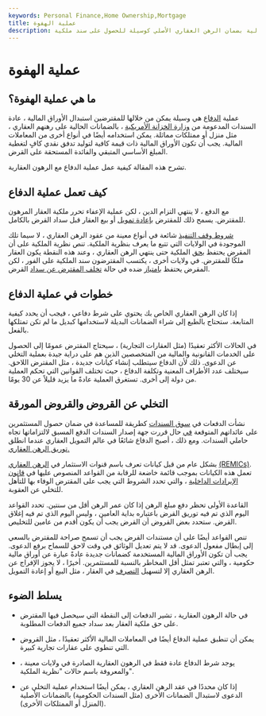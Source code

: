 ```yaml
---
keywords: Personal Finance,Home Ownership,Mortgage
title: عملية الهفوة
description: تسمح عملية الدفاع للمقترض باستبدال الأوراق المالية بضمان الرهن العقاري الأصلي كوسيلة للحصول على سند ملكية.
---
```


# عملية الهفوة
## ما هي عملية الهفوة؟

عملية [الدفاع](/defeasance) هي وسيلة يمكن من خلالها للمقترضين استبدال الأوراق المالية ، عادة السندات المدعومة من [وزارة الخزانة الأمريكية](/ustreasury) ، بالضمانات الحالية على رهنهم العقاري ، مثل منزل أو ممتلكات مماثلة. يمكن استخدامه أيضًا في أنواع أخرى من المعاملات المالية. يجب أن تكون الأوراق المالية ذات قيمة كافية لتوليد تدفق نقدي كافٍ لتغطية المبلغ الأساسي المتبقي والفائدة المستحقة على القرض.

تشرح هذه المقالة كيفية عمل عملية الدفاع مع الرهون العقارية.

## كيف تعمل عملية الدفاع

مع الدفع ، لا ينتهي التزام الدين ، لكن عملية الإعفاء تحرر ملكية العقار المرهون للمقترض. يسمح ذلك للمقترض [بإعادة تمويل](/refinance) أو بيع العقار قبل سداد القرض بالكامل.

[شروط وقف التنفيذ](/defeasance-clause) شائعة في أنواع معينة من عقود الرهن العقاري ، لا سيما تلك الموجودة في الولايات التي تتبع ما يعرف بنظرية الملكية. تنص نظرية الملكية على أن المقرض يحتفظ [بحق](/title) الملكية حتى ينتهي الرهن العقاري ، وعند هذه النقطة يكون العقار ملكًا للمقترض. في ولايات أخرى ، يكتسب المقترضون سند الملكية على الفور ، لكن المقرض يحتفظ [بامتياز](/home-lien) ضده في حالة [تخلف المقترض عن سداد](/default2) القرض.

## خطوات في عملية الدفاع

إذا كان الرهن العقاري الخاص بك يحتوي على شرط دفاعي ، فيجب أن يحدد كيفية المتابعة. ستحتاج بالطبع إلى شراء الضمانات البديلة لاستخدامها كبديل ما لم تكن تمتلكها بالفعل.

في الحالات الأكثر تعقيدًا (مثل العقارات التجارية) ، سيحتاج المقترض عمومًا إلى الحصول على الخدمات القانونية والمالية من المتخصصين الذين هم على دراية جيدة بعملية التخلي عن الدعوى. ذلك لأن الدفاع سيتطلب إنشاء كيانات جديدة ، مثل المقترض اللاحق. سيختلف عدد الأطراف المعنية وتكلفة الدفاع ، حيث تختلف القوانين التي تحكم العملية من دولة إلى أخرى. تستغرق العملية عادةً ما يزيد قليلاً عن 30 يومًا.

## التخلي عن القروض والقروض المورقة

نشأت الدفعات في [سوق السندات](/bondmarket) كطريقة للمساعدة في ضمان حصول المستثمرين على عائداتهم المتوقعة [في](/yield) حال قررت جهة إصدار السندات الدفع المسبق لالتزاماتها تجاه حاملي السندات. ومع ذلك ، أصبح الدفاع شائعًا في عالم التمويل العقاري عندما انطلق [توريق الرهن العقاري.](/securitization)

بشكل عام من قبل كيانات تعرف باسم قنوات الاستثمار في [الرهن العقاري](/real-estate-mortgage-investment-conduit-remic) [(REMICs)](/real-estate-mortgage-investment-conduit-remic). تعمل هذه الكيانات بموجب قائمة خاضعة للرقابة من القواعد المنصوص عليها في [قانون الإيرادات الداخلية](/internal-revenue-code) ، والتي تحدد الشروط التي يجب على المقترض الوفاء بها للتأهل للتخلي عن العقوبة.

القاعدة الأولى تحظر دفع مبلغ الرهن إذا كان عمر الرهن أقل من سنتين. تحدد القواعد اليوم الذي تم فيه توريق القرض باعتباره بداية العامين ، وليس اليوم الذي تم فيه إغلاق القرض. ستحدد بعض القروض أن القرض يجب أن يكون أقدم من عامين للتخليص.

تنص القواعد أيضًا على أن مستندات القرض يجب أن تسمح صراحة للمقترض بالسعي إلى إبطال مفعول الدعوى. قد لا يتم تعديل الوثائق في وقت لاحق للسماح برفع الدعوى. يجب أن تكون الأوراق المالية المستخدمة كضمانات جديدة عادةً عبارة عن أوراق مالية حكومية ، والتي تعتبر تمثل أقل المخاطر بالنسبة للمستثمرين. أخيرًا ، لا يجوز الإفراج عن الرهن العقاري إلا لتسهيل [التصرف](/disposition) في العقار ، مثل البيع أو إعادة التمويل.

## يسلط الضوء

- في حالة الرهون العقارية ، تشير الدفعات إلى النقطة التي سيحصل فيها المقترض على حق ملكية العقار بعد سداد جميع الدفعات المطلوبة.

- يمكن أن تنطبق عملية الدفاع أيضًا في المعاملات المالية الأكثر تعقيدًا ، مثل القروض التي تنطوي على عقارات تجارية كبيرة.

- يوجد شرط الدفاع عادة فقط في الرهون العقارية الصادرة في ولايات معينة ، والمعروفة باسم حالات "نظرية الملكية".

- إذا كان محددًا في عقد الرهن العقاري ، يمكن أيضًا استخدام عملية التخلي عن الدعوى لاستبدال الضمانات الأخرى (مثل السندات الحكومية) بالضمانات الأصلية (المنزل أو الممتلكات الأخرى).


